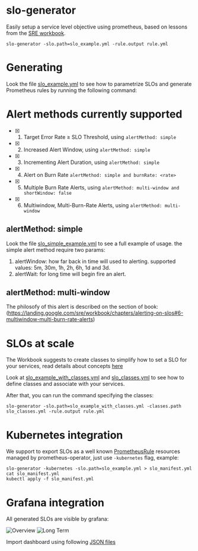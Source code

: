# slo-generator
Easily setup a service level objective using prometheus, based on lessons from the [SRE workbook](https://landing.google.com/sre/workbook/chapters/alerting-on-slos/).

```
slo-generator -slo.path=slo_example.yml -rule.output rule.yml
```


# Generating

Look the file [slo_example.yml](./examples/slo_example.yml) to see how to parametrize SLOs and generate Prometheus rules by running the following command:

# Alert methods currently supported

- [x] 1. Target Error Rate ≥ SLO Threshold, using `alertMethod: simple`
- [x] 2. Increased Alert Window, using `alertMethod: simple`
- [x] 3. Incrementing Alert Duration, using `alertMethod: simple`
- [x] 4. Alert on Burn Rate `alertMethod: simple and burnRate: <rate>`
- [x] 5. Multiple Burn Rate Alerts, using `alertMethod: multi-window and shortWindow: false`
- [x] 6. Multiwindow, Multi-Burn-Rate Alerts, using `alertMethod: multi-window`

## alertMethod: simple

Look the file [slo_simple_example.yml](./examples/slo_simple_example.yml) to see a full example of usage.
the simple alert method require two params:

1. alertWindow: how far back in time will used to alerting. supported values: 5m, 30m, 1h, 2h, 6h, 1d and 3d.
2. alertWait: for long time will begin fire an alert.

## alertMethod: multi-window

The philosofy of this alert is described on the section of book: (https://landing.google.com/sre/workbook/chapters/alerting-on-slos#6-multiwindow-multi-burn-rate-alerts)

# SLOs at scale

The Workbook suggests to create classes to simplify how to set a SLO for your services, read details about concepts [here](https://landing.google.com/sre/workbook/chapters/alerting-on-slos/#alerting_at_scale)

Look at [slo_example_with_classes.yml](./examples/slo_example_with_classes.yml) and [slo_classes.yml](./examples/slo_classes.yml) to see how to define classes and associate with your services.

After that, you can run the command specifying the classes:

```
slo-generator -slo.path=slo_example_with_classes.yml -classes.path slo_classes.yml -rule.output rule.yml
```

# Kubernetes integration

We support to export SLOs as a well known [PrometheusRule](https://github.com/prometheus-operator/prometheus-operator) resources managed by prometheus-operator, just use `-kubernetes` flag, example:

```
slo-generator -kubernetes -slo.path=slo_example.yml > slo_manifest.yml
cat slo_manifest.yml
kubectl apply -f slo_manifest.yml
```

# Grafana integration

All generated SLOs are visible by grafana:

![Overview](https://github.com/globocom/slo-generator/raw/master/grafana-screenshots/slo-overview.png)
![Long Term](https://github.com/globocom/slo-generator/raw/master/grafana-screenshots/slo-long-term.png)

Import dashboard using following [JSON files](./grafana-dashboards)
